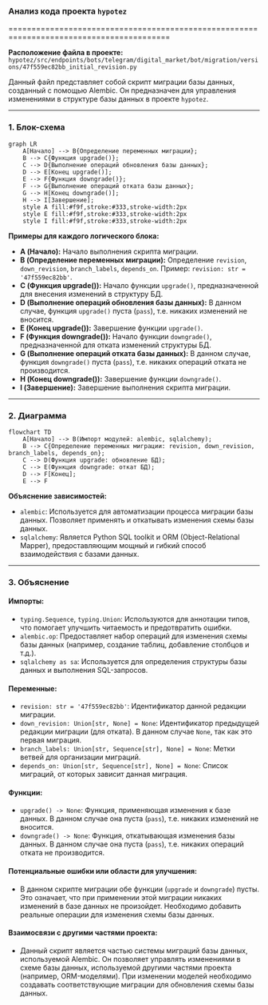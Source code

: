 ### **Анализ кода проекта `hypotez`**

=========================================================================================

**Расположение файла в проекте:** `hypotez/src/endpoints/bots/telegram/digital_market/bot/migration/versions/47f559ec82bb_initial_revision.py`

Данный файл представляет собой скрипт миграции базы данных, созданный с помощью Alembic. Он предназначен для управления изменениями в структуре базы данных в проекте `hypotez`.

---

### **1. Блок-схема**

```mermaid
graph LR
    A[Начало] --> B{Определение переменных миграции};
    B --> C{Функция upgrade()};
    C --> D{Выполнение операций обновления базы данных};
    D --> E[Конец upgrade()];
    E --> F{Функция downgrade()};
    F --> G{Выполнение операций отката базы данных};
    G --> H[Конец downgrade()];
    H --> I[Завершение];
    style A fill:#f9f,stroke:#333,stroke-width:2px
    style E fill:#f9f,stroke:#333,stroke-width:2px
    style I fill:#f9f,stroke:#333,stroke-width:2px
```

**Примеры для каждого логического блока:**

- **A (Начало):** Начало выполнения скрипта миграции.
- **B (Определение переменных миграции):** Определение `revision`, `down_revision`, `branch_labels`, `depends_on`. Пример: `revision: str = '47f559ec82bb'`.
- **C (Функция upgrade()):** Начало функции `upgrade()`, предназначенной для внесения изменений в структуру БД.
- **D (Выполнение операций обновления базы данных):** В данном случае, функция `upgrade()` пуста (`pass`), т.е. никаких изменений не вносится.
- **E (Конец upgrade()):** Завершение функции `upgrade()`.
- **F (Функция downgrade()):** Начало функции `downgrade()`, предназначенной для отката изменений структуры БД.
- **G (Выполнение операций отката базы данных):** В данном случае, функция `downgrade()` пуста (`pass`), т.е. никаких операций отката не производится.
- **H (Конец downgrade()):** Завершение функции `downgrade()`.
- **I (Завершение):** Завершение выполнения скрипта миграции.

---

### **2. Диаграмма**

```mermaid
flowchart TD
    A[Начало] --> B(Импорт модулей: alembic, sqlalchemy);
    B --> C{Определение переменных миграции: revision, down_revision, branch_labels, depends_on};
    C --> D(Функция upgrade: обновление БД);
    C --> E(Функция downgrade: откат БД);
    D --> F[Конец];
    E --> F
```

**Объяснение зависимостей:**

- `alembic`: Используется для автоматизации процесса миграции базы данных. Позволяет применять и откатывать изменения схемы базы данных.
- `sqlalchemy`: Является Python SQL toolkit и ORM (Object-Relational Mapper), предоставляющим мощный и гибкий способ взаимодействия с базами данных.

---

### **3. Объяснение**

#### **Импорты:**

- `typing.Sequence`, `typing.Union`: Используются для аннотации типов, что помогает улучшить читаемость и предотвратить ошибки.
- `alembic.op`: Предоставляет набор операций для изменения схемы базы данных (например, создание таблиц, добавление столбцов и т.д.).
- `sqlalchemy as sa`: Используется для определения структуры базы данных и выполнения SQL-запросов.

#### **Переменные:**

- `revision: str = '47f559ec82bb'`: Идентификатор данной редакции миграции.
- `down_revision: Union[str, None] = None`: Идентификатор предыдущей редакции миграции (для отката). В данном случае `None`, так как это первая миграция.
- `branch_labels: Union[str, Sequence[str], None] = None`: Метки ветвей для организации миграций.
- `depends_on: Union[str, Sequence[str], None] = None`: Список миграций, от которых зависит данная миграция.

#### **Функции:**

- `upgrade() -> None`: Функция, применяющая изменения к базе данных. В данном случае она пуста (`pass`), т.е. никаких изменений не вносится.
- `downgrade() -> None`: Функция, откатывающая изменения базы данных. В данном случае она пуста (`pass`), т.е. никаких операций отката не производится.

#### **Потенциальные ошибки или области для улучшения:**

- В данном скрипте миграции обе функции (`upgrade` и `downgrade`) пусты. Это означает, что при применении этой миграции никаких изменений в базе данных не произойдет. Необходимо добавить реальные операции для изменения схемы базы данных.

#### **Взаимосвязи с другими частями проекта:**

- Данный скрипт является частью системы миграций базы данных, используемой Alembic. Он позволяет управлять изменениями в схеме базы данных, используемой другими частями проекта (например, ORM-моделями). При изменении моделей необходимо создавать соответствующие миграции для обновления схемы базы данных.